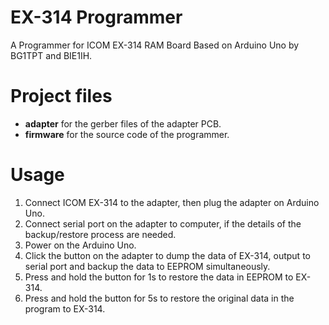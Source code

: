 # EX-314 Programmer
A Programmer for ICOM EX-314 RAM Board Based on Arduino Uno by BG1TPT and BIE1IH.

# Project files
* **adapter** for the gerber files of the adapter PCB.
* **firmware** for the source code of the programmer.

# Usage
1. Connect ICOM EX-314 to the adapter, then plug the adapter on Arduino Uno.
2. Connect serial port on the adapter to computer, if the details of the backup/restore process are needed.
3. Power on the Arduino Uno.
4. Click the button on the adapter to dump the data of EX-314, output to serial port and backup the data to EEPROM simultaneously.
5. Press and hold the button for 1s to restore the data in EEPROM to EX-314.
6. Press and hold the button for 5s to restore the original data in the program to EX-314.
